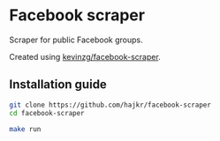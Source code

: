 # Facebook scraper

Scraper for public Facebook groups. 

Created using [kevinzg/facebook-scraper](https://github.com/kevinzg/facebook-scraper).

## Installation guide

```bash
git clone https://github.com/hajkr/facebook-scraper
cd facebook-scraper

make run
```